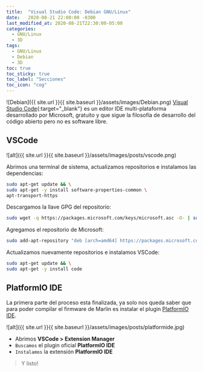 ```yaml
---
title:  "Visual Studio Code: Debian GNU/Linux"
date:   2020-08-21 22:00:00 -0300
last_modified_at: 2020-08-21T22:30:00-05:00
categories:
  - GNU/Linux
  - 3D
tags:
  - GNU/Linux
  - Debian
  - 3D
toc: true
toc_sticky: true
toc_label: "Secciones"
toc_icon: "cog"
---
```


![Debian]({{ site.url }}{{ site.baseurl }}/assets/images/Debian.png)
[Visual Studio Code](https://code.visualstudio.com/){:target="_blank"} es un editor IDE multi-plataforma desarrollado por Microsoft, gratuito y que sigue la filosofía de desarrollo del código abierto pero no es software libre.

## VSCode

![alt]({{ site.url }}{{ site.baseurl }}/assets/images/posts/vscode.png)

Abrimos una terminal de sistema, actualizamos repositorios e instalamos las dependencias:

```bash
sudo apt-get update && \
sudo apt-get -y install software-properties-common \
apt-transport-https
```

Descargamos la llave GPG del repositorio:

```bash
sudo wget -q https://packages.microsoft.com/keys/microsoft.asc -O- | sudo apt-key add -
```

Agregamos el repositorio de Microsoft:

```bash
sudo add-apt-repository "deb [arch=amd64] https://packages.microsoft.com/repos/vscode stable main"
```

Actualizamos nuevamente repositorios e instalamos VSCode:

```bash
sudo apt-get update && \
sudo apt-get -y install code
```

## PlatformIO IDE

La primera parte del proceso esta finalizada, ya solo nos queda saber que para poder compilar el firmware de Marlin es instalar el plugin <a href="https://platformio.org/" target="_blank" rel="noreferrer noopener">PlatformIO IDE</a>.

![alt]({{ site.url }}{{ site.baseurl }}/assets/images/posts/platformide.jpg)

- Abrimos **VSCode > Extension Manager**
- `Buscamos` el plugin oficial **PlatformIO IDE**
- `Instalamos` la extensión **PlatformIO IDE**

> Y listo!
